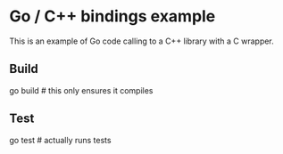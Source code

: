 # Go / C++ bindings example

This is an example of Go code calling to a C++ library with a C wrapper.

## Build

go build  # this only ensures it compiles


## Test

go test  # actually runs tests
